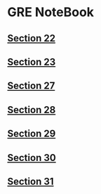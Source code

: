 # GRE NoteBook

## [Section 22](section22.md)

## [Section 23](section23.md)

## [Section 27](section27.md)

## [Section 28](section28.md)

## [Section 29](section29.md)

## [Section 30](section30.md)

## [Section 31](section31.md)